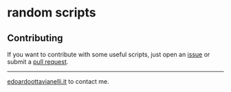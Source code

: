 # random scripts

Contributing
------

If you want to contribute with some useful scripts, just open an [issue](https://github.com/edoardottt/Scripts/issues) or submit a [pull request](https://github.com/edoardottt/Scripts/pulls).

-------

[edoardoottavianelli.it](https://www.edoardoottavianelli.it/) to contact me.
